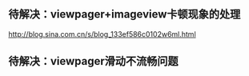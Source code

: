 ##  待解决：viewpager+imageview卡顿现象的处理
http://blog.sina.com.cn/s/blog_133ef586c0102w6ml.html

##  待解决：viewpager滑动不流畅问题